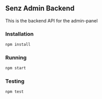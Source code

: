 ## Senz Admin Backend

This is the backend API for the admin-panel

### Installation

```bash
npm install
```
### Running

```bash
npm start
```

### Testing

```bash
npm test
```

